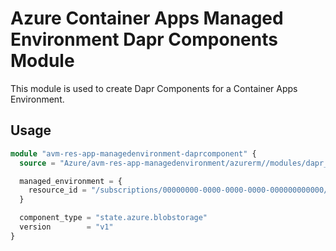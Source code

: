 # Azure Container Apps Managed Environment Dapr Components Module

This module is used to create Dapr Components for a Container Apps Environment.

## Usage

```terraform
module "avm-res-app-managedenvironment-daprcomponent" {
  source = "Azure/avm-res-app-managedenvironment/azurerm//modules/dapr_component"

  managed_environment = {
    resource_id = "/subscriptions/00000000-0000-0000-0000-000000000000/resourceGroups/myResourceGroup/providers/Microsoft.App/managedEnvironments/myEnv"
  }

  component_type = "state.azure.blobstorage"
  version        = "v1"
}
```
